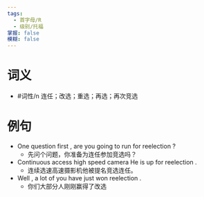 ```yaml
---
tags:
  - 首字母/R
  - 级别/托福
掌握: false
模糊: false
---
```

# 词义
- #词性/n  连任；改选；重选；再选；再次竞选
# 例句
- One question first , are you going to run for reelection ?
	- 先问个问题，你准备为连任参加竞选吗？
- Continuous access high speed camera He is up for reelection .
	- 连续选速高速摄影机他被提名竞选连任。
- Well , a lot of you have just won reelection .
	- 你们大部分人刚刚赢得了改选
